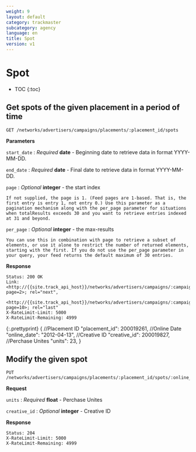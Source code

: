 ```yaml
---
weight: 9
layout: default
category: trackmaster
subcategory: agency
language: en
title: Spot
version: v1
---
```


# Spot

* TOC
{:toc}

## Get spots of the given placement in a period of time

    GET /networks/advertisers/campaigns/placements/:placement_id/spots

**Parameters**

`start_date`
: _Required_ **date** - Beginning date to retrieve data in format YYYY-MM-DD.

`end_date`
: _Required_ **date** - Final date to retrieve data in format YYYY-MM-DD.

`page`
: _Optional_ **integer** - the start index

	If not supplied, the page is 1. (Feed pages are 1-based. That is, the first entry is entry 1, not entry 0.) Use this parameter as a pagination mechanism along with the per_page parameter for situations when totalResults exceeds 30 and you want to retrieve entries indexed at 31 and beyond.

`per_page`
: _Optional_ **integer** - the max-results

	You can use this in combination with page to retrieve a subset of elements, or use it alone to restrict the number of returned elements, starting with the first. If you do not use the per_page parameter in your query, your feed returns the default maximum of 30 entries.


**Response**

    Status: 200 OK
    Link: <http://{{site.track_api_host}}/networks/advertisers/campaigns/:campaign_id/spots?page=2>; rel="next",
          <http://{{site.track_api_host}}/networks/advertisers/campaigns/:campaign_id/spots?page=10>; rel="last"
    X-RateLimit-Limit: 5000
    X-RateLimit-Remaining: 4999

{:.prettyprint}
      {
        //Placement ID
        "placement_id": 200019261,
        //Online Date
        "online_date": "2012-04-13",
        //Creative ID
        "creative_id": 200019827,
        //Perchase Unites
        "units": 23,
      }

## Modify the given spot

    PUT /networks/advertisers/campaigns/placements/:placement_id/spots/:online_date

**Request**

`units`
: _Required_ **float** - Perchase Unites

`creative_id`
: _Optional_ **integer** - Creative ID

**Response**

    Status: 204
    X-RateLimit-Limit: 5000
    X-RateLimit-Remaining: 4999


